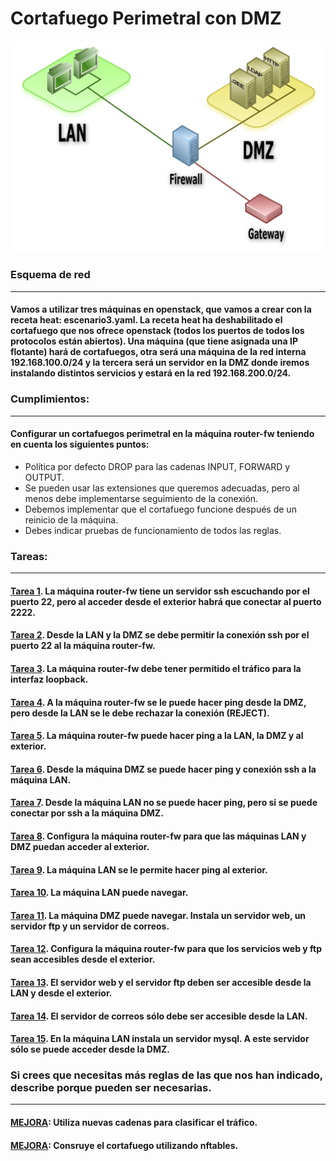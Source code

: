 # Cortafuego Perimetral con DMZ

![DMZ](image/DMZ.png)

### Esquema de red
------------------------------------------------------------------------------------------------
#### Vamos a utilizar tres máquinas en openstack, que vamos a crear con la receta heat: escenario3.yaml. La receta heat ha deshabilitado el cortafuego que nos ofrece openstack (todos los puertos de todos los protocolos están abiertos). Una máquina (que tiene asignada una IP flotante) hará de cortafuegos, otra será una máquina de la red interna 192.168.100.0/24 y la tercera será un servidor en la DMZ donde iremos instalando distintos servicios y estará en la red 192.168.200.0/24.

### Cumplimientos:
------------------------------------------------------------------------------------------------
#### Configurar un cortafuegos perimetral en la máquina router-fw teniendo en cuenta los siguientes puntos:

* Política por defecto DROP para las cadenas INPUT, FORWARD y OUTPUT.
* Se pueden usar las extensiones que queremos adecuadas, pero al menos debe implementarse seguimiento de la conexión.
* Debemos implementar que el cortafuego funcione después de un reinicio de la máquina.
* Debes indicar pruebas de funcionamiento de todos las reglas.

### Tareas:
--------------------------------------------------------------------------------------------------
#### [Tarea 1](https://github.com/MoralG/Cortafuego_Perimetral_con_DMZ/blob/master/Cortafuegos_Perimetral_con_DMZ.md#1-la-m%C3%A1quina-router-fw-tiene-un-servidor-ssh-escuchando-por-el-puerto-22-pero-al-acceder-desde-el-exterior-habr%C3%A1-que-conectar-al-puerto-2222). La máquina router-fw tiene un servidor ssh escuchando por el puerto 22, pero al acceder desde el exterior habrá que conectar al puerto 2222.

#### [Tarea 2](https://github.com/MoralG/Cortafuego_Perimetral_con_DMZ/blob/master/Cortafuegos_Perimetral_con_DMZ.md#2-desde-la-lan-y-la-dmz-se-debe-permitir-la-conexi%C3%B3n-ssh-por-el-puerto-22-al-la-m%C3%A1quina-router-fw). Desde la LAN y la DMZ se debe permitir la conexión ssh por el puerto 22 al la máquina router-fw.

#### [Tarea 3](https://github.com/MoralG/Cortafuego_Perimetral_con_DMZ/blob/master/Cortafuegos_Perimetral_con_DMZ.md#3-la-m%C3%A1quina-router-fw-debe-tener-permitido-el-tr%C3%A1fico-para-la-interfaz-loopback). La máquina router-fw debe tener permitido el tráfico para la interfaz loopback.

#### [Tarea 4](https://github.com/MoralG/Cortafuego_Perimetral_con_DMZ/blob/master/Cortafuegos_Perimetral_con_DMZ.md#4-a-la-m%C3%A1quina-router-fw-se-le-puede-hacer-ping-desde-la-dmz-pero-desde-la-lan-se-le-debe-rechazar-la-conexi%C3%B3n-reject). A la máquina router-fw se le puede hacer ping desde la DMZ, pero desde la LAN se le debe rechazar la conexión (REJECT).

#### [Tarea 5](https://github.com/MoralG/Cortafuego_Perimetral_con_DMZ/blob/master/Cortafuegos_Perimetral_con_DMZ.md#5-la-m%C3%A1quina-router-fw-puede-hacer-ping-a-la-lan-la-dmz-y-al-exterior). La máquina router-fw puede hacer ping a la LAN, la DMZ y al exterior.

#### [Tarea 6](https://github.com/MoralG/Cortafuego_Perimetral_con_DMZ/blob/master/Cortafuegos_Perimetral_con_DMZ.md#6-desde-la-m%C3%A1quina-dmz-se-puede-hacer-ping-y-conexi%C3%B3n-ssh-a-la-m%C3%A1quina-lan). Desde la máquina DMZ se puede hacer ping y conexión ssh a la máquina LAN.

#### [Tarea 7](https://github.com/MoralG/Cortafuego_Perimetral_con_DMZ/blob/master/Cortafuegos_Perimetral_con_DMZ.md#7-desde-la-m%C3%A1quina-lan-no-se-puede-hacer-ping-pero-si-se-puede-conectar-por-ssh-a-la-m%C3%A1quina-dmz). Desde la máquina LAN no se puede hacer ping, pero si se puede conectar por ssh a la máquina DMZ.

#### [Tarea 8](https://github.com/MoralG/Cortafuego_Perimetral_con_DMZ/blob/master/Cortafuegos_Perimetral_con_DMZ.md#8-configura-la-m%C3%A1quina-router-fw-para-que-las-m%C3%A1quinas-lan-y-dmz-puedan-acceder-al-exterior). Configura la máquina router-fw para que las máquinas LAN y DMZ puedan acceder al exterior.

#### [Tarea 9](https://github.com/MoralG/Cortafuego_Perimetral_con_DMZ/blob/master/Cortafuegos_Perimetral_con_DMZ.md#9-la-m%C3%A1quina-lan-se-le-permite-hacer-ping-al-exterior). La máquina LAN se le permite hacer ping al exterior.

#### [Tarea 10](https://github.com/MoralG/Cortafuego_Perimetral_con_DMZ/blob/master/Cortafuegos_Perimetral_con_DMZ.md#10-la-m%C3%A1quina-lan-puede-navegar). La máquina LAN puede navegar.

#### [Tarea 11](https://github.com/MoralG/Cortafuego_Perimetral_con_DMZ/blob/master/Cortafuegos_Perimetral_con_DMZ.md#11-la-m%C3%A1quina-dmz-puede-navegar-instala-un-servidor-web-un-servidor-ftp-y-un-servidor-de-correos). La máquina DMZ puede navegar. Instala un servidor web, un servidor ftp y un servidor de correos.

#### [Tarea 12](https://github.com/MoralG/Cortafuego_Perimetral_con_DMZ/blob/master/Cortafuegos_Perimetral_con_DMZ.md#12-configura-la-m%C3%A1quina-router-fw-para-que-los-servicios-web-y-ftp-sean-accesibles-desde-el-exterior). Configura la máquina router-fw para que los servicios web y ftp sean accesibles desde el exterior.

#### [Tarea 13](https://github.com/MoralG/Cortafuego_Perimetral_con_DMZ/blob/master/Cortafuegos_Perimetral_con_DMZ.md#13-el-servidor-web-y-el-servidor-ftp-deben-ser-accesible-desde-la-lan-y-desde-el-exterior). El servidor web y el servidor ftp deben ser accesible desde la LAN y desde el exterior.

#### [Tarea 14](https://github.com/MoralG/Cortafuego_Perimetral_con_DMZ/blob/master/Cortafuegos_Perimetral_con_DMZ.md#14-el-servidor-de-correos-s%C3%B3lo-debe-ser-accesible-desde-la-lan). El servidor de correos sólo debe ser accesible desde la LAN.

#### [Tarea 15](https://github.com/MoralG/Cortafuego_Perimetral_con_DMZ/blob/master/Cortafuegos_Perimetral_con_DMZ.md#15-en-la-m%C3%A1quina-lan-instala-un-servidor-mysql-a-este-servidor-s%C3%B3lo-se-puede-acceder-desde-la-dmz). En la máquina LAN instala un servidor mysql. A este servidor sólo se puede acceder desde la DMZ.

### Si crees que necesitas más reglas de las que nos han indicado, describe porque pueden ser necesarias.
------------------------------------------------------------------------------------------------
#### [MEJORA](https://github.com/MoralG/Cortafuego_Perimetral_con_DMZ/blob/master/Cortafuegos_Perimetral_con_DMZ.md#mejora-utiliza-nuevas-cadenas-para-clasificar-el-tr%C3%A1fico): Utiliza nuevas cadenas para clasificar el tráfico.

#### [MEJORA](https://github.com/MoralG/Cortafuego_Perimetral_con_DMZ/blob/master/Cortafuegos_Perimetral_con_DMZ.md#mejora-consruye-el-cortafuego-utilizando-nftables): Consruye el cortafuego utilizando nftables.
